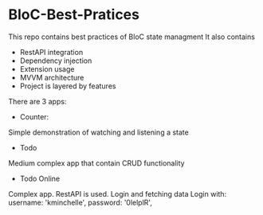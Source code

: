 # BloC-Best-Pratices

This repo contains best practices of BloC state managment
It also contains
- RestAPI integration
- Dependency injection
- Extension usage
- MVVM architecture
- Project is layered by features

There are 3 apps:
- Counter: 

Simple demonstration of watching and listening a state
- Todo

Medium complex app that contain CRUD functionality 
- Todo Online

Complex app. RestAPI is used. Login and fetching data
Login with: 
    username: 'kminchelle',
    password: '0lelplR',


